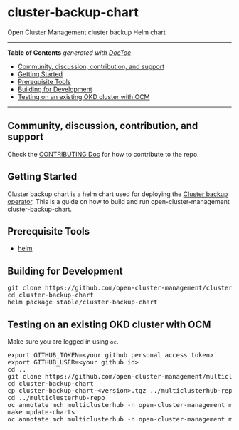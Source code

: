 # cluster-backup-chart
Open Cluster Management cluster backup Helm chart

------

<!-- START doctoc generated TOC please keep comment here to allow auto update -->
<!-- DON'T EDIT THIS SECTION, INSTEAD RE-RUN doctoc TO UPDATE -->
**Table of Contents**  *generated with [DocToc](https://github.com/thlorenz/doctoc)*

- [Community, discussion, contribution, and support](#community-discussion-contribution-and-support)
- [Getting Started](#getting-started)
- [Prerequisite Tools](#prerequisite-tools)
- [Building for Development](#building-for-development)
- [Testing on an existing OKD cluster with OCM](#testing-on-an-existing-okd-cluster-with-ocm)

<!-- END doctoc generated TOC please keep comment here to allow auto update -->

------

## Community, discussion, contribution, and support

Check the [CONTRIBUTING Doc](CONTRIBUTING.md) for how to contribute to the repo.

## Getting Started
Cluster backup chart is a helm chart used for deploying the [Cluster backup operator](https://github.com/open-cluster-management/cluster-backup-operator). This is a guide on how to build and run open-cluster-management cluster-backup-chart.

## Prerequisite Tools

- [helm](https://helm.sh/docs/intro/install/)

## Building for Development
<pre>
git clone https://github.com/open-cluster-management/cluster-backup-chart.git
cd cluster-backup-chart
helm package stable/cluster-backup-chart
</pre>

## Testing on an existing OKD cluster with OCM

Make sure you are logged in using `oc`.

<pre>
export GITHUB_TOKEN=&lt;your github personal access token&gt;
export GITHUB_USER=&lt;your github id&gt;
cd ..
git clone https://github.com/open-cluster-management/multiclusterhub-repo.git
cd cluster-backup-chart
cp cluster-backup-chart-&lt;version&gt;.tgz ../multiclusterhub-repo/multiclusterhub/charts
cd ../multiclusterhub-repo
oc annotate mch multiclusterhub -n open-cluster-management mch-pause=true
make update-charts
oc annotate mch multiclusterhub -n open-cluster-management mch-pause=false --overwrite
</pre>